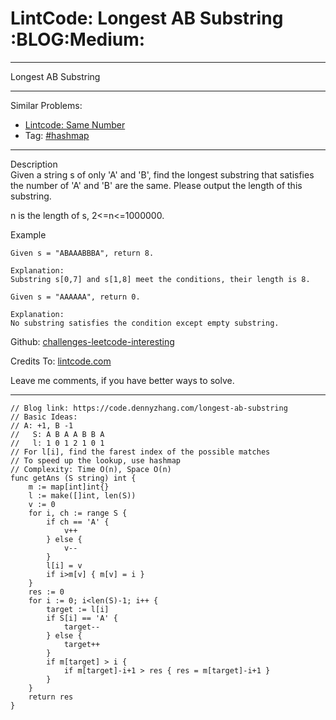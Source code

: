 # LintCode: Longest AB Substring     :BLOG:Medium:


---

Longest AB Substring  

---

Similar Problems:  
-   [Lintcode: Same Number](https://code.dennyzhang.com/same-number)
-   Tag: [#hashmap](https://code.dennyzhang.com/tag/hashmap)

---

Description  
Given a string s of only 'A' and 'B', find the longest substring that satisfies the number of 'A' and 'B' are the same. Please output the length of this substring.  

n is the length of s, 2<=n<=1000000.  

Example  

    Given s = "ABAAABBBA", return 8.
    
    Explanation:
    Substring s[0,7] and s[1,8] meet the conditions, their length is 8.

    Given s = "AAAAAA", return 0.
    
    Explanation:
    No substring satisfies the condition except empty substring.

Github: [challenges-leetcode-interesting](https://github.com/DennyZhang/challenges-leetcode-interesting/tree/master/longest-ab-substring)  

Credits To: [lintcode.com](https://www.lintcode.com/problem/longest-ab-substring/description)  

Leave me comments, if you have better ways to solve.  

---

    // Blog link: https://code.dennyzhang.com/longest-ab-substring
    // Basic Ideas:
    // A: +1, B -1
    //   S: A B A A B B A
    //   l: 1 0 1 2 1 0 1
    // For l[i], find the farest index of the possible matches
    // To speed up the lookup, use hashmap
    // Complexity: Time O(n), Space O(n)
    func getAns (S string) int {
        m := map[int]int{}
        l := make([]int, len(S))
        v := 0
        for i, ch := range S {
            if ch == 'A' {
                v++
            } else {
                v--
            }
            l[i] = v
            if i>m[v] { m[v] = i }
        }
        res := 0
        for i := 0; i<len(S)-1; i++ {
            target := l[i]
            if S[i] == 'A' {
                target--
            } else {
                target++
            }
            if m[target] > i {
                if m[target]-i+1 > res { res = m[target]-i+1 }
            }
        }
        return res
    }